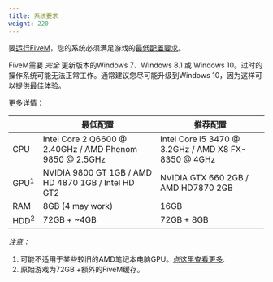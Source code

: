 ```yaml
---
title: 系统要求
weight: 220
---
```


要[运行FiveM][installing]，您的系统必须满足游戏的[最低配置要求][gtav-system-specs]。

FiveM需要 _完全_ 更新版本的Windows 7、Windows 8.1 或 Windows 10。过时的操作系统可能无法正常工作。通常建议您尽可能升级到Windows 10，因为这样可以提供最佳体验。

更多详情：

|                 | 最低配置                                                 | 推荐配置                                         |
|-----------------|---------------------------------------------------------|-----------------------------------------------------|
| CPU             | Intel Core 2 Q6600 @ 2.40GHz / AMD Phenom 9850 @ 2.5GHz | Intel Core i5 3470 @ 3.2GHz / AMD X8 FX-8350 @ 4GHz |
| GPU<sup>1</sup> | NVIDIA 9800 GT 1GB / AMD HD 4870 1GB / Intel HD GT2     | NVIDIA GTX 660 2GB / AMD HD7870 2GB                 |
| RAM             | 8GB (4 may work)                                        | 16GB                                                |
| HDD<sup>2</sup> | 72GB + ~4GB                                             | 72GB + 8GB                                          |


_注意：_

1. 可能不适用于某些较旧的AMD笔记本电脑GPU。[点这里查看更多][client-issues-gpu].
2. 原始游戏为72GB +额外的FiveM缓存。

[installing]: /docs/client-manual/installing-fivem
[client-issues-gpu]: /docs/support/client-issues#stuck-on-a-colored-background-but-no-menu
[gtav-system-specs]: https://support.rockstargames.com/hc/en-us/articles/203428177

